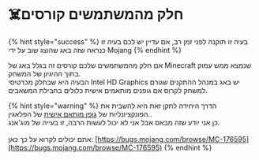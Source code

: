 # ☠️חלק מהמשתמשים קורסים

{% hint style="success" %}
בעיה זו תוקנה לפני זמן רב, אם עדיין יש לכם בעיה זו כנראה שזה באג שהוצג שוב על ידי Mojang
{% endhint %}

אם חלק מהמשתמשים שלכם קורסים זה בגלל באג של Minecraft שנמצא ממש עמוק בתוך ההיגיון של המשחק.\
הבעיה היא שבחלק מכרטיסי Intel HD Graphics יש באג במנהל ההתקנים שגורם למשחק לקרוס אם גופנים מותאמים אישית כלולים בחבילת המשאבים.

{% hint style="warning" %}
הדרך היחידה לתקן זאת היא להשבית את הפונקציונליות של [גופן מותאם אישית](../../plugin-usage/advanced/fonts/method-1.md) של הפלאגין..\
כן אני יודע שזה מבאס אבל אני לא יכול לעשות הרבה, זו בעייה של מוג'אנג.\
\
אתם יכולים לקרוא על כך כאן: [https://bugs.mojang.com/browse/MC-176595](https://bugs.mojang.com/browse/MC-176595)
{% endhint %}

